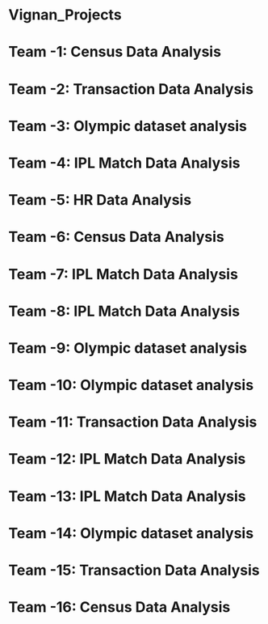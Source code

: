 # Vignan_Projects

# Team -1:  Census Data Analysis
# Team -2:  Transaction Data Analysis
# Team -3:  Olympic dataset analysis
# Team -4:  IPL Match Data Analysis
# Team -5:  HR Data Analysis
# Team -6:  Census Data Analysis
# Team -7:  IPL Match Data Analysis
# Team -8:  IPL Match Data Analysis
# Team -9:  Olympic dataset analysis
# Team -10: Olympic dataset analysis
# Team -11: Transaction Data Analysis
# Team -12: IPL Match Data Analysis
# Team -13: IPL Match Data Analysis
# Team -14: Olympic dataset analysis
# Team -15: Transaction Data Analysis
# Team -16: Census Data Analysis

